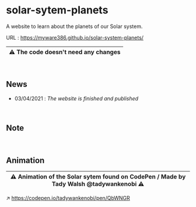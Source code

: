 # solar-sytem-planets

A website to learn about the planets of our Solar system.

URL : https://myware386.github.io/solar-system-planets/

| ⚠️ The code doesn't need any changes
|--------------------

<br>

News
----------------------
- 03/04/2021 : _The website is finished and published_

<br>

Note
-------------------------

<br>

Animation
----------------------------------------

| ⚠️ Animation of the Solar sytem found on CodePen / Made by Tady Walsh @tadywankenobi ⚠️
|---------------------

↗️ https://codepen.io/tadywankenobi/pen/QbWNGR
